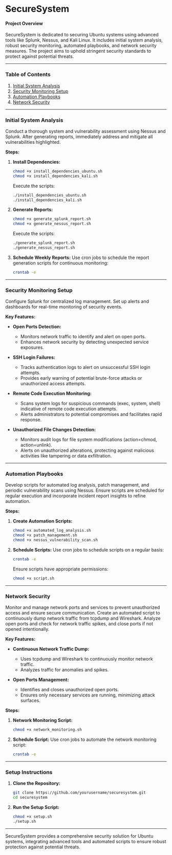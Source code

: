 # SecureSystem

#### Project Overview
SecureSystem is dedicated to securing Ubuntu systems using advanced tools like Splunk, Nessus, and Kali Linux. It includes initial system analysis, robust security monitoring, automated playbooks, and network security measures. The project aims to uphold stringent security standards to protect against potential threats.

---

### Table of Contents

1. [Initial System Analysis](#initial-system-analysis)
2. [Security Monitoring Setup](#security-monitoring-setup)
3. [Automation Playbooks](#automation-playbooks)
4. [Network Security](#network-security)

---

### Initial System Analysis

Conduct a thorough system and vulnerability assessment using Nessus and Splunk. After generating reports, immediately address and mitigate all vulnerabilities highlighted.

**Steps:**
1. **Install Dependencies:**
    ```bash
    chmod +x install_dependencies_ubuntu.sh
    chmod +x install_dependencies_kali.sh
    ```
    Execute the scripts:
    ```bash
    ./install_dependencies_ubuntu.sh
    ./install_dependencies_kali.sh
    ```

2. **Generate Reports:**
    ```bash
    chmod +x generate_splunk_report.sh
    chmod +x generate_nessus_report.sh
    ```
    Execute the scripts:
    ```bash
    ./generate_splunk_report.sh
    ./generate_nessus_report.sh
    ```

3. **Schedule Weekly Reports:**
    Use cron jobs to schedule the report generation scripts for continuous monitoring:
    ```bash
    crontab -e
    ```

---

### Security Monitoring Setup

Configure Splunk for centralized log management. Set up alerts and dashboards for real-time monitoring of security events.

**Key Features:**
- **Open Ports Detection:**
    - Monitors network traffic to identify and alert on open ports.
    - Enhances network security by detecting unexpected service exposures.

- **SSH Login Failures:**
    - Tracks authentication logs to alert on unsuccessful SSH login attempts.
    - Provides early warning of potential brute-force attacks or unauthorized access attempts.

- **Remote Code Execution Monitoring:**
    - Scans system logs for suspicious commands (exec, system, shell) indicative of remote code execution attempts.
    - Alerts administrators to potential compromises and facilitates rapid response.

- **Unauthorized File Changes Detection:**
    - Monitors audit logs for file system modifications (action=chmod, action=unlink).
    - Alerts on unauthorized alterations, protecting against malicious activities like tampering or data exfiltration.

---

### Automation Playbooks

Develop scripts for automated log analysis, patch management, and periodic vulnerability scans using Nessus. Ensure scripts are scheduled for regular execution and incorporate incident report insights to refine automation.

**Steps:**
1. **Create Automation Scripts:**
    ```bash
    chmod +x automated_log_analysis.sh
    chmod +x patch_management.sh
    chmod +x nessus_vulnerability_scan.sh
    ```

2. **Schedule Scripts:**
    Use cron jobs to schedule scripts on a regular basis:
    ```bash
    crontab -e
    ```
    Ensure scripts have appropriate permissions:
    ```bash
    chmod +x script.sh
    ```

---

### Network Security

Monitor and manage network ports and services to prevent unauthorized access and ensure secure communication. Create an automated script to continuously dump network traffic from tcpdump and Wireshark. Analyze open ports and check for network traffic spikes, and close ports if not opened intentionally.

**Key Features:**
- **Continuous Network Traffic Dump:**
    - Uses tcpdump and Wireshark to continuously monitor network traffic.
    - Analyzes traffic for anomalies and spikes.

- **Open Ports Management:**
    - Identifies and closes unauthorized open ports.
    - Ensures only necessary services are running, minimizing attack surfaces.

**Steps:**
1. **Network Monitoring Script:**
    ```bash
    chmod +x network_monitoring.sh
    ```

2. **Schedule Script:**
    Use cron jobs to automate the network monitoring script:
    ```bash
    crontab -e
    ```

---

### Setup Instructions

1. **Clone the Repository:**
    ```bash
    git clone https://github.com/yourusername/securesystem.git
    cd securesystem
    ```

2. **Run the Setup Script:**
    ```bash
    chmod +x setup.sh
    ./setup.sh
    ```

---

SecureSystem provides a comprehensive security solution for Ubuntu systems, integrating advanced tools and automated scripts to ensure robust protection against potential threats.

